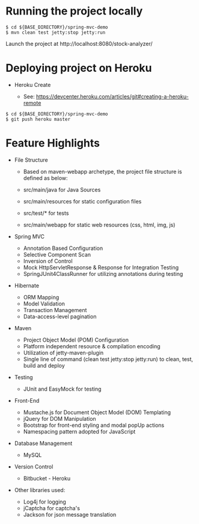 # Running the project locally

```
$ cd ${BASE_DIRECTORY}/spring-mvc-demo
$ mvn clean test jetty:stop jetty:run
```

Launch the project at http://localhost:8080/stock-analyzer/

# Deploying project on Heroku
	
* Heroku Create 

	* See: https://devcenter.heroku.com/articles/git#creating-a-heroku-remote

```
$ cd ${BASE_DIRECTORY}/spring-mvc-demo
$ git push heroku master
```

# Feature Highlights

* File Structure

	* Based on maven-webapp archetype, the project file structure is defined as below:
	
	* src/main/java for Java Sources
	* src/main/resources for static configuration files
	* src/test/* for tests
	* src/main/webapp for static web resources (css, html, img, js)

* Spring MVC

	* Annotation Based Configuration
	* Selective Component Scan
	* Inversion of Control
	* Mock HttpServletResponse & Response for Integration Testing
	* SpringJUnit4ClassRunner for utilizing annotations during testing

* Hibernate

	* ORM Mapping
	* Model Validation
	* Transaction Management
	* Data-access-level pagination
		
* Maven

	* Project Object Model (POM) Configuration
	* Platform independent resource & compilation encoding
	* Utilization of jetty-maven-plugin
	* Single line of command (clean test jetty:stop jetty:run) to clean, test, build and deploy

* Testing

	* JUnit and EasyMock for testing

* Front-End

	* Mustache.js for Document Object Model (DOM) Templating
	* jQuery for DOM Manipulation
	* Bootstrap for front-end styling and modal popUp actions
	* Namespacing pattern adopted for JavaScript
	
* Database Management

	* MySQL
	
* Version Control

	* Bitbucket - Heroku
	
	
* Other libraries used:

	* Log4j for logging
	* jCaptcha for captcha's
	* Jackson for json message translation
